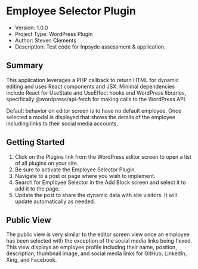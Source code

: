 # Employee Selector Plugin

- Version: 1.0.0
- Project Type: WordPress Plugin
- Author: Steven Clements
- Description: Test code for Inpsyde assessment & application.

## Summary

This application leverages a PHP callback to return HTML for dynamic editing and uses React components and JSX. Minimal dependencies include React for UseState and UseEffect hooks and WordPress libraries, specifically @wordpress/api-fetch for making calls to the WordPress API.

Default behavior on editor screen is to have no default employee. Once selected a modal is displayed that shows the details of the employee including links to their social media accounts.

## Getting Started

1. Click on the Plugins link from the WordPress editor screen to open a list of all plugins on your site.
2. Be sure to activate the Employee Selector Plugin.
3. Navigate to a post or page where you wish to implement.
4. Search for Employee Selector in the Add Block screen and select it to add it to the page.
5. Update the post to share the dynamic data with site visitors. It will update automatically as needed.

## Public View

The public view is very similar to the editor screen view once an employee has been selected with the exception of the social media links being flexed. This view displays an employee profile including their name, position, description, thumbnail image, and social media links for GitHub, LinkedIn, Xing, and Facebook.

